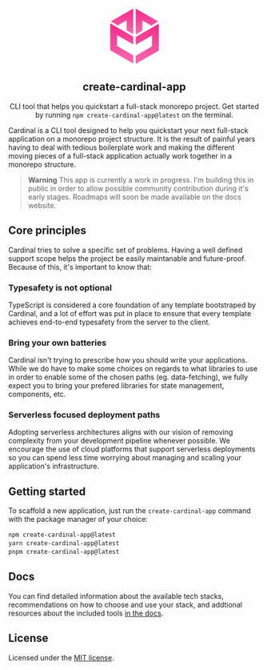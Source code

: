 <p align="center">
  <img src="https://raw.githubusercontent.com/ernesto-oss/cardinal/main/www/src/assets/brand/cardinal-icon.svg" width="100" alt="Cardinal Logo" />
</p>

<h2 align="center">
  create-cardinal-app
</h2>

<p align="center">
  CLI tool that helps you quickstart a full-stack monorepo project. Get started by running <code>npm create-cardinal-app@latest</code> on the terminal.
</>

Cardinal is a CLI tool designed to help you quickstart your next full-stack application on a monorepo project structure. It is the result of painful years having to deal with tedious boilerplate work and making the different moving pieces of a full-stack application actually work together in a monorepo structure.

> **Warning**
> This app is currently a work in progress. I'm building this in public in order to allow possible community contribution during it's early stages.
> Roadmaps will soon be made available on the docs website.

## Core principles

Cardinal tries to solve a specific set of problems. Having a well defined support scope helps the project be easily maintanable and future-proof. Because of this, it's important to know that:

### Typesafety is not optional

TypeScript is considered a core foundation of any template bootstraped by Cardinal, and a lot of effort was put in place to ensure that every template achieves end-to-end typesafety from the server to the client.

### Bring your own batteries

Cardinal isn't trying to prescribe how you should write your applications. While we do have to make some choices on regards to what libraries to use in order to enable some of the chosen paths (eg. data-fetching), we fully expect you to bring your prefered libraries for state management, components, etc.

### Serverless focused deployment paths

Adopting serverless architectures aligns with our vision of removing complexity from your development pipeline whenever possible. We encourage the use of cloud platforms that support serverless deployments so you can spend less time worrying about managing and scaling your application's infrastructure.

## Getting started

To scaffold a new application, just run the `create-cardinal-app` command with the package manager of your choice:

```bash
npm create-cardinal-app@latest
yarn create-cardinal-app@latest
pnpm create-cardinal-app@latest
```

## Docs

You can find detailed information about the available tech stacks, recommendations on how to choose and use your stack, and addtional resources about the included tools [in the docs](https://cardinal.ernestoresende.com/docs/en/introduction).

## License

Licensed under the [MIT license](https://raw.githubusercontent.com/ernesto-oss/cardinal/main/LICENSE.md").
